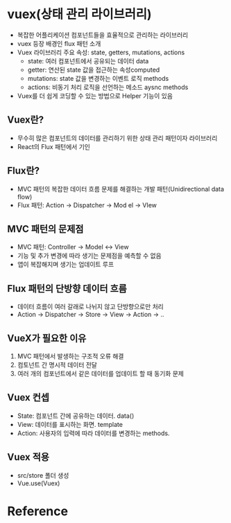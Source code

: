 # vuex(상태 관리 라이브러리)
- 복잡한 어플리케이션 컴포넌트들을 효율적으로 관리하는 라이브러리
- vuex 등장 배경인 flux 패턴 소개
- Vuex 라이브러리 주요 속성: state, getters, mutations, actions
  * state: 여러 컴포넌트에서 공유되는 데이터 data
  * getter: 연산된 state 값을 접근하는 속성computed
  * mutations: state 값을 변경하는 이벤트 로직 methods
  * actions: 비동기 처리 로직을 선언하는 메소드 aysnc methods
- Vuex를 더 쉽게 코딩할 수 있는 방법으로 Helper 기능이 있음
 
## Vuex란?
- 무수히 많은 컴포넌트의 데이터를 관리하기 위한 상태 관리 패턴이자 라이브러리
- React의 Flux 패턴에서 기인

## Flux란?
- MVC 패턴의 복잡한 데이터 흐름 문제를 해결하는 개발 패턴(Unidirectional data flow)
- Flux 패턴: Action -> Dispatcher -> Mod
el -> VIew

## MVC 패턴의 문제점
- MVC 패턴: Controller -> Model <-> View
- 기능 및 추가 변경에 따라 생기는 문제점을 예측할 수 없음
- 앱이 복잡해지며 생기는 업데이트 루프

## Flux 패턴의 단방향 데이터 흐름
- 데이터 흐름이 여러 갈래로 나뉘지 않고 단방향으로만 처리
- Action -> Dispatcher -> Store -> View -> Action -> ..

## VueX가 필요한 이유
1. MVC 패턴에서 발생하는 구조적 오류 해결
2. 컴토넌트 간 명시적 데이터 전달
3. 여러 개의 컴포넌트에서 같은 데이터를 업데이트 할 때 동기화 문제

## Vuex 컨셉
- State: 컴포넌트 간에 공유하는 데이터. data()
- View: 데이터를 표시하는 화면. template
- Action: 사용자의 입력에 따라 데이터를 변경하는 methods.

## Vuex 적용
- src/store 폴더 생성
- Vue.use(Vuex)

# Reference

